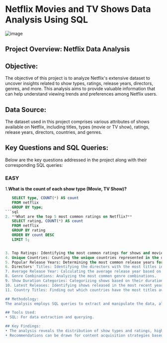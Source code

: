 # Netflix Movies and TV Shows Data Analysis Using SQL
![image](https://github.com/user-attachments/assets/3f907cf9-aef1-4d62-979f-6c7cd504ff34)
## Project Overview: Netflix Data Analysis

## Objective:
The objective of this project is to analyze Netflix's extensive dataset to uncover insights related to show types, ratings, release years, directors, genres, and more. This analysis aims to provide valuable information that can help understand viewing trends and preferences among Netflix users.

## Data Source:
The dataset used in this project comprises various attributes of shows available on Netflix, including titles, types (movie or TV show), ratings, release years, directors, countries, and genres.

## Key Questions and SQL Queries:
Below are the key questions addressed in the project along with their corresponding SQL queries:
### EASY

1.**What is the count of each show type (Movie, TV Show)?**
```sql
   SELECT type, COUNT(*) AS count
   FROM netflix
   GROUP BY type;
```sql
2. **What are the top 5 most common ratings on Netflix?**
   SELECT rating, COUNT(*) AS count
   FROM netflix
   GROUP BY rating
   ORDER BY count DESC
   LIMIT 5;


3. Top Ratings: Identifying the most common ratings for shows and movies.
4. Unique Countries: Counting the unique countries represented in the dataset.
5. Popular Release Years: Determining the most common release years for Netflix content.
6. Directors' Titles: Identifying the directors with the most titles in the dataset.
7. Average Release Year: Calculating the average release year based on show types.
8. Genre Combinations: Analyzing the most common genre combinations.
9. Show Duration Categories: Categorizing shows based on their duration (for Movies by minutes and TV Shows by seasons).
10. Latest Releases: Identifying shows released in the most recent year.
11. Country Titles: Finding out which countries have the most titles available on Netflix.

## Methodology:
The analysis employs SQL queries to extract and manipulate the data, allowing for the calculation of various metrics and insights. The results are presented in a structured format, highlighting significant trends and observations.

## Tools Used:
• SQL: For data extraction and querying.

## Key Findings:
• The analysis reveals the distribution of show types and ratings, highlights popular genres, and provides insights into the viewing landscape across different countries and time periods.
• Recommendations can be drawn for content acquisition strategies based on the trends identified.


